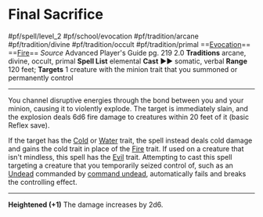 # Final Sacrifice
#pf/spell/level_2 #pf/school/evocation #pf/tradition/arcane #pf/tradition/divine #pf/tradition/occult #pf/tradition/primal
==[Evocation](../../../Traits/Evocation.md)== ==[Fire](../../../Traits/Fire.md)==
*Source* Advanced Player's Guide pg. 219 2.0
**Traditions** arcane, divine, occult, primal
**Spell List** elemental
**Cast** ►► somatic, verbal
**Range** 120 feet; **Targets** 1 creature with the minion trait that you summoned or permanently control

---
You channel disruptive energies through the bond between you and your minion, causing it to violently explode. The target is immediately slain, and the explosion deals 6d6 fire damage to creatures within 20 feet of it (basic Reflex save).

If the target has the [Cold](../../../Traits/Cold.md) or [Water](../../../Traits/Water.md) trait, the spell instead deals cold damage and gains the cold trait in place of the [Fire](../../../Traits/Fire.md) trait. If used on a creature that isn't mindless, this spell has the [Evil](../../../Traits/Evil.md) trait. Attempting to cast this spell targeting a creature that you temporarily seized control of, such as an [Undead](../../../Traits/Undead.md) commanded by [command undead](command%20undead), automatically fails and breaks the controlling effect.

<hr>

**Heightened (+1)** The damage increases by 2d6.